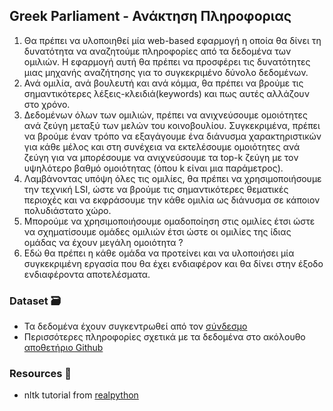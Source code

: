 ## Greek Parliament - Ανάκτηση Πληροφοριας

1. Θα πρέπει να υλοποιηθεί μία web-based εφαρμογή η οποία θα δίνει τη δυνατότητα να αναζητούμε πληροφορίες από τα δεδομένα των ομιλιών. Η εφαρμογή αυτή θα πρέπει να προσφέρει τις δυνατότητες μιας μηχανής αναζήτησης για το συγκεκριμένο δύνολο δεδομένων.
2. Ανά ομιλία, ανά βουλευτή και ανά κόμμα, θα πρέπει να βρούμε τις σημαντικότερες λέξεις-κλειδιά(keywords) και πως αυτές αλλάζουν στο χρόνο.
3. Δεδομένων όλων των ομιλιών, πρέπει να ανιχνεύσουμε ομοιότητες ανά ζεύγη μεταξύ των μελών του κοινοβουλίου. Συγκεκριμένα, πρέπει να βρούμε έναν τρόπο να εξαγάγουμε ένα διάνυσμα χαρακτηριστικών για κάθε μέλος και στη συνέχεια να εκτελέσουμε ομοιότητες ανά ζεύγη για να μπορέσουμε να ανιχνεύσουμε τα top-k ζεύγη με τον υψηλότερο βαθμό ομοιότητας (όπου k είναι μια παράμετρος).
4. Λαμβάνοντας υπόψη όλες τις ομιλίες, θα πρέπει να χρησιμοποιήσουμε την τεχνική LSI, ώστε να βρούμε τις σημαντικότερες θεματικές περιοχές και να εκφράσουμε την κάθε ομιλία ως διάνυσμα σε κάποιον
πολυδιάστατο χώρο.
5. Μπορούμε να χρησιμοποιήσουμε ομαδοποίηση στις ομιλίες έτσι ώστε να σχηματίσουμε ομάδες ομιλιών έτσι ώστε οι ομιλίες της ίδιας ομάδας να έχουν μεγάλη ομοιότητα ?
6. Εδώ θα πρέπει η κάθε ομάδα να προτείνει και να υλοποιήσει μία συγκεκριμένη εργασία που θα έχει ενδιαφέρον και θα δίνει στην έξοδο ενδιαφέροντα αποτελέσματα.

### Dataset 🗃️

- Τα δεδομένα έχουν συγκεντρωθεί από τον [σύνδεσμο](https://www.hellenicparliament.gr/Praktika/Synedriaseis-Olomeleias)
- Περισσότερες πληροφορίες σχετικά με τα δεδομένα στο ακόλουθο [αποθετήριο Github](https://github.com/iMEdD-Lab/Greek_Parliament_Proceedings)

### Resources 🤯
- nltk tutorial from [realpython](https://realpython.com/nltk-nlp-python/#getting-started-with-pythons-nltk)